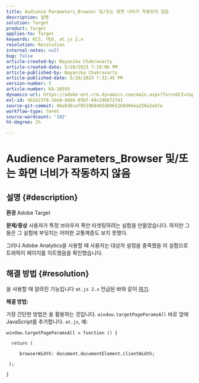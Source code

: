 ```yaml
---
title: Audience Parameters_Browser 및/또는 화면 너비가 작동하지 않음
description: 설명
solution: Target
product: Target
applies-to: Target
keywords: KCS, 대상, at.js 2.x
resolution: Resolution
internal-notes: null
bug: false
article-created-by: Nayanika Chakravarty
article-created-date: 5/10/2023 7:19:06 PM
article-published-by: Nayanika Chakravarty
article-published-date: 5/10/2023 7:32:45 PM
version-number: 5
article-number: KA-16593
dynamics-url: https://adobe-ent.crm.dynamics.com/main.aspx?forceUCI=1&pagetype=entityrecord&etn=knowledgearticle&id=33aea286-67ef-ed11-8849-6045bd006239
exl-id: 4b1b2378-3de9-4dd4-85bf-49c2db672741
source-git-commit: 46a836cef051968405d8965268404ea258a2eb7e
workflow-type: tm+mt
source-wordcount: '102'
ht-degree: 2%

---
```


# Audience Parameters_Browser 및/또는 화면 너비가 작동하지 않음

## 설명 {#description}

<b>환경</b>
Adobe Target


<b>문제/증상</b>
사용자가 특정 브라우저 폭만 타겟팅하려는 실험을 만들었습니다. 하지만 그들은 그 실험에 부딪치는 어떠한 교통체증도 보지 못했다.

그러나 Adobe Analytics을 사용할 때 사용자는 대상자 설정을 충족했을 이 실험으로 트래픽이 페이지를 히트했음을 확인했습니다.


## 해결 방법 {#resolution}


을 사용할 때 알려진 기능입니다 `at.js 2.x` 언급된 바와 같이 [여기](https://experienceleague.adobe.com/docs/target-dev/developer/client-side/at-js-implementation/upgrading-from-atjs-1x-to-atjs-20.html).

<b>해결 방법:</b>

가장 간단한 방법은 을 활용하는 것입니다. `window.targetPageParamsAll` 바로 앞에 JavaScript를 추가합니다. `at.js`, 예:


```
window.targetPageParamsAll = function () {

  return (

     browserWidth: document.documentElement.clientWidth;

 );

}
```
